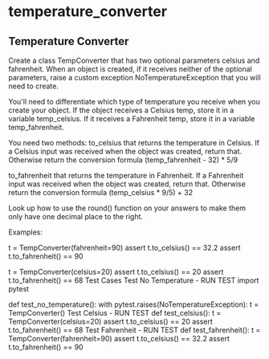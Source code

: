 # temperature_converter
## Temperature Converter
Create a class TempConverter that has two optional parameters celsius and fahrenheit. When an object is created, if it receives neither of the optional parameters, raise a custom exception NoTemperatureException that you will need to create.

You'll need to differentiate which type of temperature you receive when you create your object. If the object receives a Celsius temp, store it in a variable temp_celsius. If it receives a Fahrenheit temp, store it in a variable temp_fahrenheit.

You need two methods: 
to_celsius that returns the temperature in Celsius. If a Celsius input was received when the object was created, return that. Otherwise return the conversion formula (temp_fahrenheit - 32) * 5/9

to_fahrenheit that returns the temperature in Fahrenheit. If a Fahrenheit input was received when the object was created, return that. Otherwise return the conversion formula (temp_celsius * 9/5) + 32

Look up how to use the round() function on your answers to make them only have one decimal place to the right.

Examples:

t = TempConverter(fahrenheit=90)
assert t.to_celsius() == 32.2
assert t.to_fahrenheit() == 90

t = TempConverter(celsius=20)
assert t.to_celsius() == 20
assert t.to_fahrenheit() == 68
Test Cases
 Test No Temperature - RUN TEST
import pytest

def test_no_temperature():
    with pytest.raises(NoTemperatureException):
        t = TempConverter()
 Test Celsius - RUN TEST
def test_celsius():
    t = TempConverter(celsius=20)
    assert t.to_celsius() == 20
    assert t.to_fahrenheit() == 68
 Test Fahrenheit - RUN TEST
def test_fahrenheit():
    t = TempConverter(fahrenheit=90)
    assert t.to_celsius() == 32.2
    assert t.to_fahrenheit() == 90
